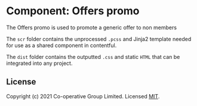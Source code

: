 # Component: Offers promo
The Offers promo is used to promote a generic offer to non members

The `scr` folder contains the unprocessed `.pcss` and Jinja2 template needed for use as a shared component in contentful.

The `dist` folder contains the outputted `.css` and static `HTML` that can be integrated into any project.




## License
Copyright (c) 2021 Co-operative Group Limited.
Licensed [MIT](https://github.com/coopdigital/coop-frontend/blob/master/LICENSE).

 